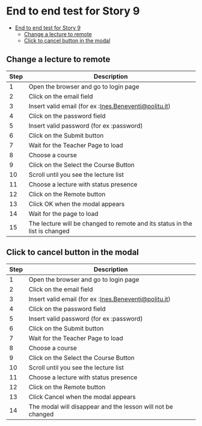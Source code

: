 # End to end test for Story 9

- [End to end test for Story 9](#end-to-end-test-for-story-9)
  - [Change a lecture to remote](#change-a-lecture-to-remote)
  - [Click to cancel button in the modal](#click-to-cancel-button-in-the-modal)

## Change a lecture to remote

| Step | Description |
|------|-------------|
|   1  |   Open the browser and go to login page |
|   2  |   Click on the email field  |
|   3  |   Insert valid email (for ex :Ines.Beneventi@politu.it)  |
|   4  |   Click on the password field  |
|   5  |   Insert valid password (for ex :password)  |
|   6  |   Click on the Submit button |
|   7  |   Wait for the Teacher Page to load |
|   8  |   Choose a course |
|   9  |   Click on the Select the Course Button|
|   10 |   Scroll until you see the lecture list |
|   11 |   Choose a lecture with status presence |
|   12 |   Click on the Remote button |
|   13 |   Click OK when the modal appears |
|   14 |   Wait for the page to load |
|   15 |   The lecture will be changed to remote and its status in the list is changed |

## Click to cancel button in the modal

| Step | Description |
|------|-------------|
|   1  |   Open the browser and go to login page |
|   2  |   Click on the email field  |
|   3  |   Insert valid email (for ex :Ines.Beneventi@politu.it)  |
|   4  |   Click on the password field  |
|   5  |   Insert valid password (for ex :password)  |
|   6  |   Click on the Submit button |
|   7  |   Wait for the Teacher Page to load |
|   8  |   Choose a course |
|   9  |   Click on the Select the Course Button|
|   10 |   Scroll until you see the lecture list |
|   11 |   Choose a lecture with status presence |
|   12 |   Click on the Remote button |
|   13 |   Click Cancel when the modal appears |
|   14 |   The modal will disappear and the lesson will not be changed |
